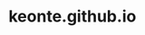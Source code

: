 # keonte.github.io

<iframe width="0" height="0" src="https://www.youtuberepeater.com/watch?v=ot9T5-7pniM#gsc.tab=0" frameborder="0" allowfullscreen></iframe>
